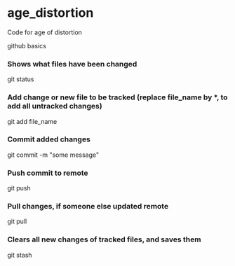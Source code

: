 # age_distortion

Code for age of distortion


github basics


### Shows what files have been changed
git status 

### Add change or new file to be tracked (replace file_name by *, to add all untracked changes)
git add file_name

### Commit added changes
git commit -m "some message"

### Push commit to remote
git push

### Pull changes, if someone else updated remote
git pull

### Clears all new changes of tracked files, and saves them
git stash




